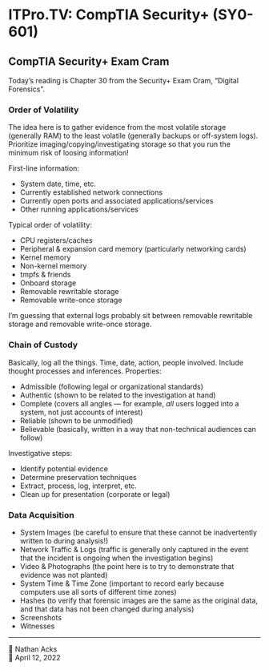 # ITPro.TV: CompTIA Security+ (SY0-601)

## CompTIA Security+ Exam Cram

Today’s reading is Chapter 30 from the Security+ Exam Cram, “Digital Forensics”.

### Order of Volatility

The idea here is to gather evidence from the most volatile storage (generally RAM) to the least volatile (generally backups or off-system logs). Prioritize imaging/copying/investigating storage so that you run the minimum risk of loosing information!

First-line information:

* System date, time, etc.
* Currently established network connections
* Currently open ports and associated applications/services
* Other running applications/services

Typical order of volatility:

* CPU registers/caches
* Peripheral & expansion card memory (particularly networking cards)
* Kernel memory
* Non-kernel memory
* tmpfs & friends
* Onboard storage
* Removable rewritable storage
* Removable write-once storage

I’m guessing that external logs probably sit between removable rewritable storage and removable write-once storage.

### Chain of Custody

Basically, log all the things. Time, date, action, people involved. Include thought processes and inferences. Properties:

* Admissible (following legal or organizational standards)
* Authentic (shown to be related to the investigation at hand)
* Complete (covers all angles — for example, *all* users logged into a system, not just accounts of interest)
* Reliable (shown to be unmodified)
* Believable (basically, written in a way that non-technical audiences can follow)

Investigative steps:

* Identify potential evidence
* Determine preservation techniques
* Extract, process, log, interpret, etc.
* Clean up for presentation (corporate or legal)

### Data Acquisition

* System Images (be careful to ensure that these cannot be inadvertently written to during analysis!)
* Network Traffic & Logs (traffic is generally only captured in the event that the incident is ongoing when the investigation begins)
* Video & Photographs (the point here is to try to demonstrate that evidence was not planted)
* System Time & Time Zone (important to record early because computers use all sorts of different time zones)
* Hashes (to verify that forensic images are the same as the original data, and that data has not been changed during analysis)
* Screenshots
* Witnesses

- - - -

<span aria-hidden="true">👤</span> Nathan Acks  
<span aria-hidden="true">📅</span> April 12, 2022
